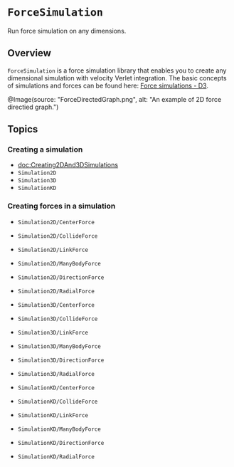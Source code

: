 # ``ForceSimulation``

Run force simulation on any dimensions.

## Overview

`ForceSimulation` is a force simulation library that enables you to create any dimensional simulation with velocity Verlet integration. The basic concepts of simulations and forces can be found here: [Force simulations - D3](https://d3js.org/d3-force/simulation). 


@Image(source: "ForceDirectedGraph.png", alt: "An example of 2D force directied graph.")



## Topics

### Creating a simulation

* <doc:Creating2DAnd3DSimulations>
* ``Simulation2D``
* ``Simulation3D``
* ``SimulationKD``

### Creating forces in a simulation

* ``Simulation2D/CenterForce``
* ``Simulation2D/CollideForce``
* ``Simulation2D/LinkForce``
* ``Simulation2D/ManyBodyForce``
* ``Simulation2D/DirectionForce``
* ``Simulation2D/RadialForce``

* ``Simulation3D/CenterForce``
* ``Simulation3D/CollideForce``
* ``Simulation3D/LinkForce``
* ``Simulation3D/ManyBodyForce``
* ``Simulation3D/DirectionForce``
* ``Simulation3D/RadialForce``

* ``SimulationKD/CenterForce``
* ``SimulationKD/CollideForce``
* ``SimulationKD/LinkForce``
* ``SimulationKD/ManyBodyForce``
* ``SimulationKD/DirectionForce``
* ``SimulationKD/RadialForce``